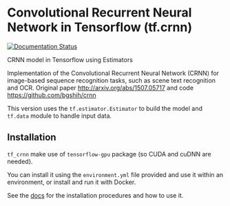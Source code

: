 # Convolutional Recurrent Neural Network in Tensorflow (tf.crnn)

[![Documentation Status](https://readthedocs.org/projects/tf-crnn/badge/?version=latest)](https://tf-crnn.readthedocs.io/en/latest/?badge=latest)

CRNN model in Tensorflow using Estimators

Implementation of the Convolutional Recurrent Neural Network (CRNN) for image-based sequence recognition tasks, such as scene text recognition and OCR. 
Original paper http://arxiv.org/abs/1507.05717 and code https://github.com/bgshih/crnn

This version uses the `tf.estimator.Estimator` to build the model and `tf.data` module to handle input data.


## Installation
`tf_crnn` make use of `tensorflow-gpu` package (so CUDA and cuDNN are needed). 

You can install it using the `environment.yml` file provided and use it within an environment, or install and run it with Docker.

See the [docs](https://tf-crnn.readthedocs.io/en/latest/start/index.html#) for the installation procedures and how to use it.